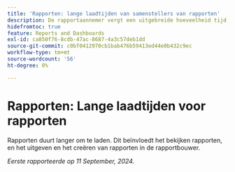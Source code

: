 ```yaml
---
title: 'Rapporten: lange laadtijden van samenstellers van rapporten'
description: De rapportaannemer vergt een uitgebreide hoeveelheid tijd, tot één minuut in sommige gevallen.
hidefromtoc: true
feature: Reports and Dashboards
exl-id: ca850f76-8cdb-47ac-8687-4a3c57deb1dd
source-git-commit: c0bf0412970cb1bab476b59413ed44e0b432c9ec
workflow-type: tm+mt
source-wordcount: '56'
ht-degree: 0%

---
```


# Rapporten: Lange laadtijden voor rapporten

Rapporten duurt langer om te laden. Dit beïnvloedt het bekijken rapporten, en het uitgeven en het creëren van rapporten in de rapportbouwer.

_Eerste rapporteerde op 11 September, 2024._
